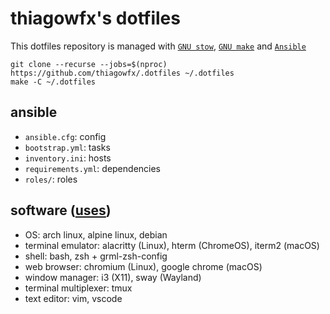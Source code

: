 # thiagowfx's dotfiles

This dotfiles repository is managed with [`GNU stow`][stow], [`GNU make`][make] and [`Ansible`][ansible]

```
git clone --recurse --jobs=$(nproc) https://github.com/thiagowfx/.dotfiles ~/.dotfiles
make -C ~/.dotfiles
```

[ansible]: https://www.ansible.com/
[make]: https://www.gnu.org/software/make/
[stow]: https://www.gnu.org/software/stow/

## ansible

- `ansible.cfg`: config
- `bootstrap.yml`: tasks
- `inventory.ini`: hosts
- `requirements.yml`: dependencies
- `roles/`: roles

## software ([uses](https://uses.tech/))

- OS: arch linux, alpine linux, debian
- terminal emulator: alacritty (Linux), hterm (ChromeOS), iterm2 (macOS)
- shell: bash, zsh + grml-zsh-config
- web browser: chromium (Linux), google chrome (macOS)
- window manager: i3 (X11), sway (Wayland)
- terminal multiplexer: tmux
- text editor: vim, vscode
